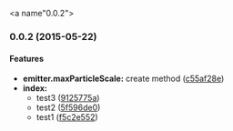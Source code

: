 <a name"0.0.2"></a>
### 0.0.2 (2015-05-22)


#### Features

* **emitter.maxParticleScale:** create method ([c55af28e](https://github.com/jaaromy/mephisto/commit/c55af28e))
* **index:**
  * test3 ([9125775a](https://github.com/jaaromy/mephisto/commit/9125775a))
  * test2 ([5f596de0](https://github.com/jaaromy/mephisto/commit/5f596de0))
  * test1 ([f5c2e552](https://github.com/jaaromy/mephisto/commit/f5c2e552))

